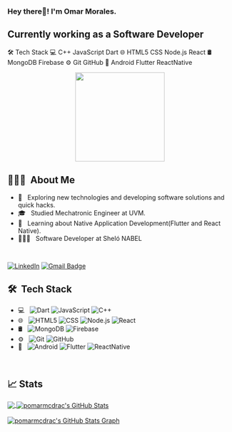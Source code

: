 
<h3> Hey there👋! I'm Omar Morales.</h2>
<h2> Currently working as a Software Developer </h2>

🛠  Tech Stack
💻  C++ JavaScript Dart
🌐  HTML5 CSS Node.js React 
🛢   MongoDB Firebase
⚙️  Git GitHub
📱   Android Flutter ReactNative

<p align="center">
  <img src="https://github.com/pomarmcdrac/pomarmcdrac/assets/99893187/a378936c-e12c-43b8-ba12-c5b71d9c83da"
 height="200"/>
</p>

## 👨🏻‍💻 &nbsp;About Me 

- 🤔 &nbsp; Exploring new technologies and developing software solutions and quick hacks.
- 🎓 &nbsp; Studied Mechatronic Engineer at UVM.
- 💼 &nbsp; Learning about Native Application Development(Flutter and React Native).
- 👨🏻‍💻 &nbsp; Software Developer at Sheló NABEL 

<br>

[![LinkedIn](https://img.shields.io/badge/-Omar%20Morales-blue?style=plastic&logo=linkedin&logoColor=white&link=https://www.linkedin.com/in/omaramorales/)](https://www.linkedin.com/in/omaramorales/)
[![Gmail Badge](https://img.shields.io/badge/-pomaral@live.com.mx-c14438?style=flat-square&logo=Gmail&logoColor=white&link=mailto:pomaral@live.com.mx)](mailto:pomaral@live.com.mx)


## 🛠 &nbsp;Tech Stack

- 💻 &nbsp;
  ![Dart](https://img.shields.io/badge/-Dart-333333?style=flat&logo=dart)
  ![JavaScript](https://img.shields.io/badge/-JavaScript-333333?style=flat&logo=javascript)
  ![C++](https://img.shields.io/badge/-C++-333333?style=flat&logo=C%2B%2B&logoColor=00599C)
- 🌐 &nbsp;
  ![HTML5](https://img.shields.io/badge/-HTML5-333333?style=flat&logo=HTML5)
  ![CSS](https://img.shields.io/badge/-CSS-333333?style=flat&logo=CSS3&logoColor=1572B6)
  ![Node.js](https://img.shields.io/badge/-Node.js-333333?style=flat&logo=node.js)
  ![React](https://img.shields.io/badge/-React-333333?style=flat&logo=react)
- 🛢 &nbsp;
  ![MongoDB](https://img.shields.io/badge/-MongoDB-333333?style=flat&logo=mongodb)
  ![Firebase](https://img.shields.io/badge/-Firebase-333333?style=flat&logo=firebase)
- ⚙️ &nbsp;
  ![Git](https://img.shields.io/badge/-Git-333333?style=flat&logo=git)
  ![GitHub](https://img.shields.io/badge/-GitHub-333333?style=flat&logo=github)
- 📱 &nbsp;
  ![Android](https://img.shields.io/badge/-Android-333333?style=flat&logo=android)
  ![Flutter](https://img.shields.io/badge/-Flutter-333333?style=flat&logo=flutter)
  ![ReactNative](https://img.shields.io/badge/-React%20Native-333333?style=flat&logo=react)
  

<br/>

## 📈 Stats

<a href="https://github.com/pomarmcdrac/pomarmcdrac">
  <img align="center" src="https://github-readme-stats.vercel.app/api/top-langs/?username=pomarmcdrac&hide=less&title_color=FFFFFF&text_color=dddddd&icon_color=3DA4D5&bg_color=0A0B0F&langs_count=3" />
</a>

<a href="https://github.com/pomarmcdrac/pomarmcdrac">
  <img align="center" src="https://github-readme-stats.vercel.app/api?username=pomarmcdrac&count_private=true&show_icons=true&theme=radical&hide_border=true&hide=less&title_color=FFFFFF&text_color=dddddd&icon_color=3DA4D5&bg_color=0A0B0F&&custom_title=Omar%20Morales%20Github%20Stats" alt="pomarmcdrac's GitHub Stats" />
</a>
<br><br>

<a href="https://github.com/pomarmcdrac/pomarmcdrac">
  <img align="center" src="https://github-profile-summary-cards.vercel.app/api/cards/profile-details?username=pomarmcdrac&theme=radical&hide=less&title_color=FFFFFF&text_color=dddddd&icon_color=3DA4D5&bg_color=0A0B0F&&hide_border=true)](https://github.com/pomarmcdrac" alt="pomarmcdrac's GitHub Stats Graph"/>
</a>
<br><br>


